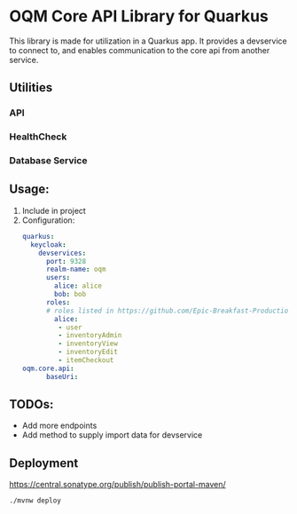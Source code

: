 # OQM Core API Library for Quarkus

This library is made for utilization in a Quarkus app. It provides a devservice to connect to, and enables communication to the core api from another service.

## Utilities

### API

### HealthCheck

### Database Service

## Usage:

1. Include in project
2. Configuration:
   ```yaml
   quarkus:
     keycloak:
       devservices:
         port: 9328
         realm-name: oqm
         users:
           alice: alice
           bob: bob
         roles:
         # roles listed in https://github.com/Epic-Breakfast-Productions/OpenQuarterMaster/blob/main/software/oqm-core-api/src/main/java/tech/ebp/oqm/core/api/model/rest/auth/roles/Roles.java
           alice:
            - user
            - inventoryAdmin
            - inventoryView
            - inventoryEdit
            - itemCheckout
   oqm.core.api:
         baseUri:
   ```

## TODOs:

- Add more endpoints
- Add method to supply import data for devservice

## Deployment

https://central.sonatype.org/publish/publish-portal-maven/

`./mvnw deploy`


